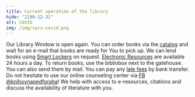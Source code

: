 ```yaml
---
title: Current operation of the library
hide: "2199-12-31"
alt: COVID
img: /img/sars-covid.png
---
```


Our Library Window is open again. You can order books via
the [catalog](https://ckis.cuni.cz/F/?func=file&file_name=find-a&CON_LNG=ENG)
and wait for an e-mail that books are ready for You to pick up. We can lend
books using [Smart Lockers](lockers.html) on request. [Electronic Resources](catalogues.html) are available 24
hours a day. To return books, use the bibliobox next to the gatehouse. You
can also send them by mail. You can pay any [late fees](fees.html) by bank transfer. Do not
hesitate to use our online counseling center via [FB @knihovnapedfpraha](https://www.facebook.com/knihovnapedfpraha)! We
help with access to e-resources, citations and discuss the availability of
literature with you.
